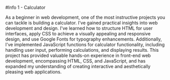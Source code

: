 #Info 1 - Calculator

As a beginner in web development, one of the most instructive projects you can tackle is building a calculator. I've gained practical insights into web development and design. I've learned how to structure HTML for user interfaces, apply CSS to achieve a visually appealing and responsive design, and use Google Fonts for typography enhancements. Additionally, I've implemented JavaScript functions for calculator functionality, including handling user input, performing calculations, and displaying results. This project has provided valuable hands-on experience in front-end web development, encompassing HTML, CSS, and JavaScript, and has expanded my understanding of creating interactive and aesthetically pleasing web applications.
